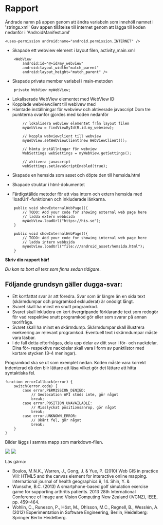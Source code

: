 
# Rapport


Ändrade namn på appen genom att ändra variabeln som innehöll namnet i 'strings.xml'
Gav appen tillåtelse till internet genom att lägga till koden nedanför i 'AndroidManifest.xml'
```
<uses-permission android:name="android.permission.INTERNET" />
```

- Skapade ett webview element i layout filen, activity_main.xml
```
    <WebView
        android:id="@+id/my_webview"
        android:layout_width="match_parent"
        android:layout_height="match_parent" />
```

- Skapade private member variabel i main-metoden
```
    private WebView myWebView;
```

- Lokaliserade WebView elementet med WebView ID
- Kopplade webviewclient till webivew med
- Hämtade inställningar för webview och aktiverade javascript
Dom tre punkterna ovanför gjordes med koden nedanför

```
        // lokalisera webview elementet från layout filen
        myWebView = findViewById(R.id.my_webview);

        // koppla webviewclient till webview
        myWebView.setWebViewClient(new WebViewClient());

        // hämta inställningar för webview
        WebSettings webSettings = myWebView.getSettings();

        // aktivera javascript
        webSettings.setJavaScriptEnabled(true);
```

- Skapade en hemsida som asset och döpte den till hemsida.html 
- Skapade struktur i html-dokumentet 

- Färdigställde metoder för att visa intern och extern hemsida med 'loadUrl'-funktionen och 
inkluderade länkarna. 
```
    public void showExternalWebPage(){
        // TODO: Add your code for showing external web page here
        // ladda extern webbsida
        myWebView.loadUrl("https://his.se");
    }

    public void showInternalWebPage(){
        // TODO: Add your code for showing internal web page here
        // ladda intern webbsida
        myWebView.loadUrl("file:///android_asset/hemsida.html");
    }
```

**Skriv din rapport här!**

_Du kan ta bort all text som finns sedan tidigare_.

## Följande grundsyn gäller dugga-svar:

- Ett kortfattat svar är att föredra. Svar som är längre än en sida text (skärmdumpar och programkod exkluderat) är onödigt långt.
- Svaret skall ha minst en snutt programkod.
- Svaret skall inkludera en kort övergripande förklarande text som redogör för vad respektive snutt programkod gör eller som svarar på annan teorifråga.
- Svaret skall ha minst en skärmdump. Skärmdumpar skall illustrera exekvering av relevant programkod. Eventuell text i skärmdumpar måste vara läsbar.
- I de fall detta efterfrågas, dela upp delar av ditt svar i för- och nackdelar. Dina för- respektive nackdelar skall vara i form av punktlistor med kortare stycken (3-4 meningar).

Programkod ska se ut som exemplet nedan. Koden måste vara korrekt indenterad då den blir lättare att läsa vilket gör det lättare att hitta syntaktiska fel.

```
function errorCallback(error) {
    switch(error.code) {
        case error.PERMISSION_DENIED:
            // Geolocation API stöds inte, gör något
            break;
        case error.POSITION_UNAVAILABLE:
            // Misslyckat positionsanrop, gör något
            break;
        case error.UNKNOWN_ERROR:
            // Okänt fel, gör något
            break;
    }
}
```

Bilder läggs i samma mapp som markdown-filen.

![](Skärmavbild%202024-04-05%20kl.%2011.59.18.png)
![](Skärmavbild%202024-04-05%20kl.%2012.00.33.png)

Läs gärna:

- Boulos, M.N.K., Warren, J., Gong, J. & Yue, P. (2010) Web GIS in practice VIII: HTML5 and the canvas element for interactive online mapping. International journal of health geographics 9, 14. Shin, Y. &
- Wunsche, B.C. (2013) A smartphone-based golf simulation exercise game for supporting arthritis patients. 2013 28th International Conference of Image and Vision Computing New Zealand (IVCNZ), IEEE, pp. 459–464.
- Wohlin, C., Runeson, P., Höst, M., Ohlsson, M.C., Regnell, B., Wesslén, A. (2012) Experimentation in Software Engineering, Berlin, Heidelberg: Springer Berlin Heidelberg.
